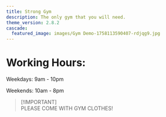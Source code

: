 ```yaml
---
title: Strong Gym
description: The only gym that you will need.
theme_version: 2.8.2
cascade:
  featured_image: images/Gym Demo-1758113590407-rdjqg9.jpg
---
```

# Working Hours:

Weekdays: 9am - 10pm

Weekends: 10am - 8pm

> [!IMPORTANT]\
> PLEASE COME WITH GYM CLOTHES!